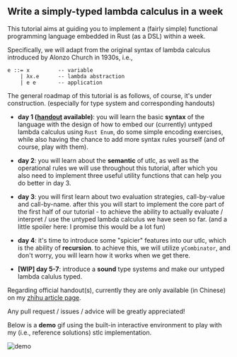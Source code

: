 ## Write a simply-typed lambda calculus in a week

This tutorial aims at guiding you to implement a (fairly simple) functional programming language embedded in Rust (as a DSL) within a week.

Specifically, we will adapt from the original syntax of lambda calculus introduced by Alonzo Church in 1930s, i.e.,

```
e ::= x         -- variable
    | λx.e      -- lambda abstraction
    | e e       -- application
```

The general roadmap of this tutorial is as follows, of course, it's under construction. (especially for type system and corresponding handouts)

- **day 1 ([handout](https://zhihu.com) available)**: you will learn the basic **syntax** of the language with the design of how to embed our (currently) untyped lambda calculus using `Rust Enum`, do some simple encoding exercises, while also having the chance to add more syntax rules yourself (and of course, play with them).

- **day 2**: you will learn about the **semantic** of utlc, as well as the operational rules we will use throughout this tutorial, after which you also need to implement three useful utility functions that can help you do better in day 3. 

- **day 3**: you will first learn about two evaluation strategies, call-by-value and call-by-name. after this you will start to implement the core part of the first half of our tutorial - to achieve the ability to actually evaluate / interpret / use the untyped lambda calculus we have seen so far. (and a little spoiler here: I promise this would be a lot fun)

- **day 4**: it's time to introduce some "spicier" features into our utlc, which is the ability of **recursion**. to achieve this, we will utilize `yCombinator`, and don't worry, you will learn how it works when we get there.

- **[WIP] day 5-7**: introduce a **sound** type systems and make our untyped lambda calulus typed.

Regarding official handout(s), currently they are only available (in Chinese) on my [zhihu article page](https://www.zhihu.com/people/dawn-36-29-53/posts).

Any pull request / issues / advice will be greatly appreciated!

Below is a **demo** gif using the built-in interactive environment to play with my (i.e., reference solutions) stlc implementation.

![demo](img/demo.gif)